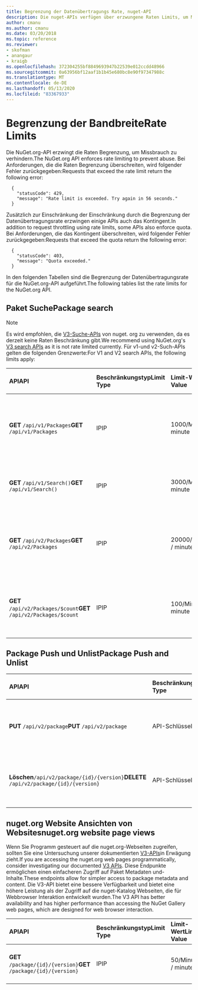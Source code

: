 ```yaml
---
title: Begrenzung der Datenübertragungs Rate, nuget-API
description: Die nuget-APIs verfügen über erzwungene Raten Limits, um Missbrauch zu verhindern.
author: cmanu
ms.author: cmanu
ms.date: 03/20/2018
ms.topic: reference
ms.reviewer:
- skofman
- anangaur
- kraigb
ms.openlocfilehash: 372304255bf8849693947b22539e012ccdd48966
ms.sourcegitcommit: 0a63956bf12aaf1b1b45e680bc8e90f97347988c
ms.translationtype: MT
ms.contentlocale: de-DE
ms.lasthandoff: 05/13/2020
ms.locfileid: "83367933"
---
```

# <a name="rate-limits"></a><span data-ttu-id="ef472-103">Begrenzung der Bandbreite</span><span class="sxs-lookup"><span data-stu-id="ef472-103">Rate Limits</span></span>

<span data-ttu-id="ef472-104">Die NuGet.org-API erzwingt die Raten Begrenzung, um Missbrauch zu verhindern.</span><span class="sxs-lookup"><span data-stu-id="ef472-104">The NuGet.org API enforces rate limiting to prevent abuse.</span></span> <span data-ttu-id="ef472-105">Bei Anforderungen, die die Raten Begrenzung überschreiten, wird folgender Fehler zurückgegeben:</span><span class="sxs-lookup"><span data-stu-id="ef472-105">Requests that exceed the rate limit return the following error:</span></span> 

  ~~~
    {
      "statusCode": 429,
      "message": "Rate limit is exceeded. Try again in 56 seconds."
    }
  ~~~

<span data-ttu-id="ef472-106">Zusätzlich zur Einschränkung der Einschränkung durch die Begrenzung der Datenübertragungsrate erzwingen einige APIs auch das Kontingent.</span><span class="sxs-lookup"><span data-stu-id="ef472-106">In addition to request throttling using rate limits, some APIs also enforce quota.</span></span> <span data-ttu-id="ef472-107">Bei Anforderungen, die das Kontingent überschreiten, wird folgender Fehler zurückgegeben:</span><span class="sxs-lookup"><span data-stu-id="ef472-107">Requests that exceed the quota return the following error:</span></span>

  ~~~
    {
      "statusCode": 403,
      "message": "Quota exceeded."
    }
  ~~~

<span data-ttu-id="ef472-108">In den folgenden Tabellen sind die Begrenzung der Datenübertragungsrate für die NuGet.org-API aufgeführt.</span><span class="sxs-lookup"><span data-stu-id="ef472-108">The following tables list the rate limits for the NuGet.org API.</span></span>

## <a name="package-search"></a><span data-ttu-id="ef472-109">Paket Suche</span><span class="sxs-lookup"><span data-stu-id="ef472-109">Package search</span></span>

> [!Note]
> <span data-ttu-id="ef472-110">Es wird empfohlen, die [V3-Suche-APIs](search-query-service-resource.md) von nuget. org zu verwenden, da es derzeit keine Raten Beschränkung gibt.</span><span class="sxs-lookup"><span data-stu-id="ef472-110">We recommend using NuGet.org's [V3 search APIs](search-query-service-resource.md) as it is not rate limited currently.</span></span> <span data-ttu-id="ef472-111">Für v1-und v2-Such-APIs gelten die folgenden Grenzwerte:</span><span class="sxs-lookup"><span data-stu-id="ef472-111">For V1 and V2 search APIs, the following limits apply:</span></span>

| <span data-ttu-id="ef472-112">API</span><span class="sxs-lookup"><span data-stu-id="ef472-112">API</span></span> | <span data-ttu-id="ef472-113">Beschränkungstyp</span><span class="sxs-lookup"><span data-stu-id="ef472-113">Limit Type</span></span> | <span data-ttu-id="ef472-114">Limit-Wert</span><span class="sxs-lookup"><span data-stu-id="ef472-114">Limit Value</span></span> | <span data-ttu-id="ef472-115">API-Anwendungsfall</span><span class="sxs-lookup"><span data-stu-id="ef472-115">API Use Case</span></span> |
|:---|:---|:---|:---|
<span data-ttu-id="ef472-116">**GET** `/api/v1/Packages`</span><span class="sxs-lookup"><span data-stu-id="ef472-116">**GET** `/api/v1/Packages`</span></span> | <span data-ttu-id="ef472-117">IP</span><span class="sxs-lookup"><span data-stu-id="ef472-117">IP</span></span> | <span data-ttu-id="ef472-118">1000/Minute</span><span class="sxs-lookup"><span data-stu-id="ef472-118">1000 / minute</span></span> | <span data-ttu-id="ef472-119">Abfragen von nuget-Paket Metadaten über die v1-odata- `Packages` Sammlung</span><span class="sxs-lookup"><span data-stu-id="ef472-119">Query NuGet package metadata via v1 OData `Packages` collection</span></span> |
<span data-ttu-id="ef472-120">**GET** `/api/v1/Search()`</span><span class="sxs-lookup"><span data-stu-id="ef472-120">**GET** `/api/v1/Search()`</span></span> | <span data-ttu-id="ef472-121">IP</span><span class="sxs-lookup"><span data-stu-id="ef472-121">IP</span></span> | <span data-ttu-id="ef472-122">3000/Minute</span><span class="sxs-lookup"><span data-stu-id="ef472-122">3000 / minute</span></span> | <span data-ttu-id="ef472-123">Suchen nach nuget-Paketen über den v1-Such Endpunkt</span><span class="sxs-lookup"><span data-stu-id="ef472-123">Search for NuGet packages via v1 Search endpoint</span></span> | 
<span data-ttu-id="ef472-124">**GET** `/api/v2/Packages`</span><span class="sxs-lookup"><span data-stu-id="ef472-124">**GET** `/api/v2/Packages`</span></span> | <span data-ttu-id="ef472-125">IP</span><span class="sxs-lookup"><span data-stu-id="ef472-125">IP</span></span> | <span data-ttu-id="ef472-126">20000/Minute</span><span class="sxs-lookup"><span data-stu-id="ef472-126">20000 / minute</span></span> | <span data-ttu-id="ef472-127">Abfragen von nuget-Paket Metadaten über die V2-odata- `Packages` Sammlung</span><span class="sxs-lookup"><span data-stu-id="ef472-127">Query NuGet package metadata via v2 OData `Packages` collection</span></span> | 
<span data-ttu-id="ef472-128">**GET** `/api/v2/Packages/$count`</span><span class="sxs-lookup"><span data-stu-id="ef472-128">**GET** `/api/v2/Packages/$count`</span></span> | <span data-ttu-id="ef472-129">IP</span><span class="sxs-lookup"><span data-stu-id="ef472-129">IP</span></span> | <span data-ttu-id="ef472-130">100/Minute</span><span class="sxs-lookup"><span data-stu-id="ef472-130">100 / minute</span></span> | <span data-ttu-id="ef472-131">Abfragen der nuget-Paket Anzahl über die V2-odata- `Packages` Sammlung</span><span class="sxs-lookup"><span data-stu-id="ef472-131">Query NuGet package count via v2 OData `Packages` collection</span></span> | 

## <a name="package-push-and-unlist"></a><span data-ttu-id="ef472-132">Package Push und Unlist</span><span class="sxs-lookup"><span data-stu-id="ef472-132">Package Push and Unlist</span></span>

| <span data-ttu-id="ef472-133">API</span><span class="sxs-lookup"><span data-stu-id="ef472-133">API</span></span> | <span data-ttu-id="ef472-134">Beschränkungstyp</span><span class="sxs-lookup"><span data-stu-id="ef472-134">Limit Type</span></span> | <span data-ttu-id="ef472-135">Limit-Wert</span><span class="sxs-lookup"><span data-stu-id="ef472-135">Limit Value</span></span> | <span data-ttu-id="ef472-136">API-Anwendungsfall</span><span class="sxs-lookup"><span data-stu-id="ef472-136">API Use Case</span></span> | 
|:---|:---|:---|:--- |
<span data-ttu-id="ef472-137">**PUT** `/api/v2/package`</span><span class="sxs-lookup"><span data-stu-id="ef472-137">**PUT** `/api/v2/package`</span></span> | <span data-ttu-id="ef472-138">API-Schlüssel</span><span class="sxs-lookup"><span data-stu-id="ef472-138">API Key</span></span> | <span data-ttu-id="ef472-139">350/Stunde</span><span class="sxs-lookup"><span data-stu-id="ef472-139">350 / hour</span></span> | <span data-ttu-id="ef472-140">Neues nuget-Paket (Version) über v2-Push-Endpunkt hochladen</span><span class="sxs-lookup"><span data-stu-id="ef472-140">Upload a new NuGet package (version) via v2 push endpoint</span></span> 
<span data-ttu-id="ef472-141">**Löschen**`/api/v2/package/{id}/{version}`</span><span class="sxs-lookup"><span data-stu-id="ef472-141">**DELETE** `/api/v2/package/{id}/{version}`</span></span> | <span data-ttu-id="ef472-142">API-Schlüssel</span><span class="sxs-lookup"><span data-stu-id="ef472-142">API Key</span></span> | <span data-ttu-id="ef472-143">250/Stunde</span><span class="sxs-lookup"><span data-stu-id="ef472-143">250 / hour</span></span> | <span data-ttu-id="ef472-144">Auflisten eines nuget-Pakets (Version) über den V2-Endpunkt</span><span class="sxs-lookup"><span data-stu-id="ef472-144">Unlist a NuGet package (version) via v2 endpoint</span></span> 

## <a name="nugetorg-website-page-views"></a><span data-ttu-id="ef472-145">nuget.org Website Ansichten von Websites</span><span class="sxs-lookup"><span data-stu-id="ef472-145">nuget.org website page views</span></span>

<span data-ttu-id="ef472-146">Wenn Sie Programm gesteuert auf die nuget.org-Webseiten zugreifen, sollten Sie eine Untersuchung unserer dokumentierten [V3-APIs](overview.md)in Erwägung zieht.</span><span class="sxs-lookup"><span data-stu-id="ef472-146">If you are accessing the nuget.org web pages programmatically, consider investigating our documented [V3 APIs](overview.md).</span></span> <span data-ttu-id="ef472-147">Diese Endpunkte ermöglichen einen einfacheren Zugriff auf Paket Metadaten und-Inhalte.</span><span class="sxs-lookup"><span data-stu-id="ef472-147">These endpoints allow for simpler access to package metadata and content.</span></span> <span data-ttu-id="ef472-148">Die V3-API bietet eine bessere Verfügbarkeit und bietet eine höhere Leistung als der Zugriff auf die nuget-Katalog Webseiten, die für Webbrowser Interaktion entwickelt wurden.</span><span class="sxs-lookup"><span data-stu-id="ef472-148">The V3 API has better availability and has higher performance than accessing the NuGet Gallery web pages, which are designed for web browser interaction.</span></span>

| <span data-ttu-id="ef472-149">API</span><span class="sxs-lookup"><span data-stu-id="ef472-149">API</span></span> | <span data-ttu-id="ef472-150">Beschränkungstyp</span><span class="sxs-lookup"><span data-stu-id="ef472-150">Limit Type</span></span> | <span data-ttu-id="ef472-151">Limit-Wert</span><span class="sxs-lookup"><span data-stu-id="ef472-151">Limit Value</span></span> | <span data-ttu-id="ef472-152">API-Anwendungsfall</span><span class="sxs-lookup"><span data-stu-id="ef472-152">API Use Case</span></span> | 
|:---|:---|:---|:--- |
<span data-ttu-id="ef472-153">**GET** `/package/{id}/{version}`</span><span class="sxs-lookup"><span data-stu-id="ef472-153">**GET** `/package/{id}/{version}`</span></span> | <span data-ttu-id="ef472-154">IP</span><span class="sxs-lookup"><span data-stu-id="ef472-154">IP</span></span> | <span data-ttu-id="ef472-155">50/Minute</span><span class="sxs-lookup"><span data-stu-id="ef472-155">50 / minute</span></span> | <span data-ttu-id="ef472-156">Seite "Details zum Paket (Version)" anzeigen.</span><span class="sxs-lookup"><span data-stu-id="ef472-156">Display package (version) details page.</span></span> 
